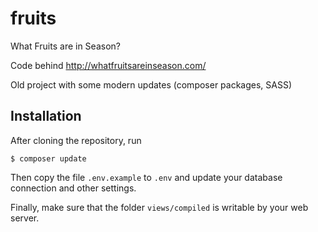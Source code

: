 # fruits

What Fruits are in Season?

Code behind http://whatfruitsareinseason.com/

Old project with some modern updates (composer packages, SASS)

## Installation

After cloning the repository, run

    $ composer update

Then copy the file `.env.example` to `.env` and update your database connection and other settings.

Finally, make sure that the folder `views/compiled` is writable by your web server.
